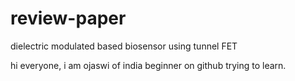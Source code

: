 # review-paper
dielectric modulated based biosensor using tunnel FET 

hi everyone,
i am ojaswi of india beginner on github trying to learn.
